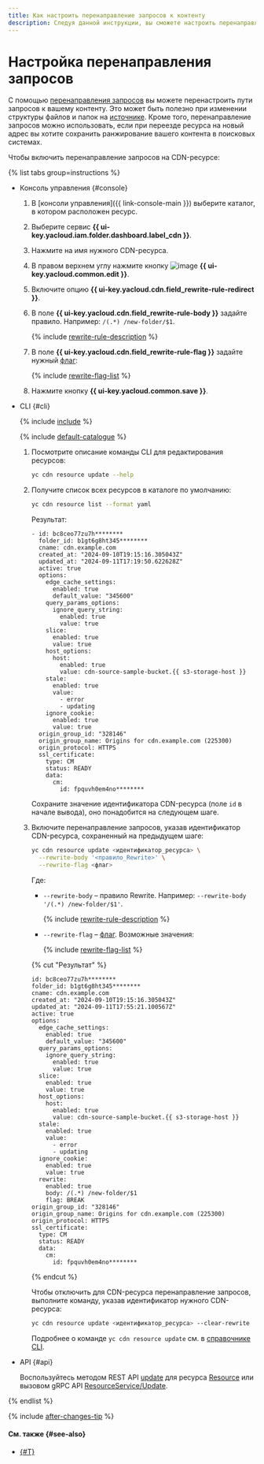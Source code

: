 ```yaml
---
title: Как настроить перенаправление запросов к контенту
description: Следуя данной инструкции, вы сможете настроить перенаправление запросов от CDN-ресурса к источнику с помощью правила Rewrite.
---
```


# Настройка перенаправления запросов

С помощью [перенаправления запросов](../../concepts/http-rewrite.md) вы можете перенастроить пути запросов к вашему контенту. Это может быть полезно при изменении структуры файлов и папок на [источнике](../../concepts/origins.md). Кроме того, перенаправление запросов можно использовать, если при переезде ресурса на новый адрес вы хотите сохранить ранжирование вашего контента в поисковых системах.

Чтобы включить перенаправление запросов на CDN-ресурсе:

{% list tabs group=instructions %}

- Консоль управления {#console}

  1. В [консоли управления]({{ link-console-main }}) выберите каталог, в котором расположен ресурс.

  1. Выберите сервис **{{ ui-key.yacloud.iam.folder.dashboard.label_cdn }}**.

  1. Нажмите на имя нужного CDN-ресурса.

  1. В правом верхнем углу нажмите кнопку ![image](../../../_assets/console-icons/pencil.svg) **{{ ui-key.yacloud.common.edit }}**.

  1. Включите опцию **{{ ui-key.yacloud.cdn.field_rewrite-rule-redirect }}**.

  1. В поле **{{ ui-key.yacloud.cdn.field_rewrite-rule-body }}** задайте правило. Например: `/(.*) /new-folder/$1`.

      {% include [rewrite-rule-description](../../../_includes/cdn/rewrite-rule-description.md) %}

  1. В поле **{{ ui-key.yacloud.cdn.field_rewrite-rule-flag }}** задайте нужный [флаг](../../concepts/http-rewrite.md#flag):

      {% include [rewrite-flag-list](../../../_includes/cdn/rewrite-flag-list.md) %}

  1. Нажмите кнопку **{{ ui-key.yacloud.common.save }}**.

- CLI {#cli}

  {% include [include](../../../_includes/cli-install.md) %}

  {% include [default-catalogue](../../../_includes/default-catalogue.md) %}

  1. Посмотрите описание команды CLI для редактирования ресурсов:

      ```bash
      yc cdn resource update --help
      ```

  1. Получите список всех ресурсов в каталоге по умолчанию:

      ```bash
      yc cdn resource list --format yaml
      ```

      Результат:

      ```text
      - id: bc8ceo77zu7h********
        folder_id: b1gt6g8ht345********
        cname: cdn.example.com
        created_at: "2024-09-10T19:15:16.305043Z"
        updated_at: "2024-09-11T17:19:50.622628Z"
        active: true
        options:
          edge_cache_settings:
            enabled: true
            default_value: "345600"
          query_params_options:
            ignore_query_string:
              enabled: true
              value: true
          slice:
            enabled: true
            value: true
          host_options:
            host:
              enabled: true
              value: cdn-source-sample-bucket.{{ s3-storage-host }}
          stale:
            enabled: true
            value:
              - error
              - updating
          ignore_cookie:
            enabled: true
            value: true
        origin_group_id: "328146"
        origin_group_name: Origins for cdn.example.com (225300)
        origin_protocol: HTTPS
        ssl_certificate:
          type: CM
          status: READY
          data:
            cm:
              id: fpquvh0em4no********
      ```

      Сохраните значение идентификатора CDN-ресурса (поле `id` в начале вывода), оно понадобится на следующем шаге.

  1. Включите перенаправление запросов, указав идентификатор CDN-ресурса, сохраненный на предыдущем шаге:

      ```bash
      yc cdn resource update <идентификатор_ресурса> \
        --rewrite-body '<правило_Rewrite>' \
        --rewrite-flag <флаг>
      ```

      Где:
      * `--rewrite-body` – правило Rewrite. Например: `--rewrite-body '/(.*) /new-folder/$1'`.

          {% include [rewrite-rule-description](../../../_includes/cdn/rewrite-rule-description.md) %}
      * `--rewrite-flag` – [флаг](../../concepts/http-rewrite.md#flag). Возможные значения:

          {% include [rewrite-flag-list](../../../_includes/cdn/rewrite-flag-list.md) %}

      {% cut "Результат" %}

      ```text
      id: bc8ceo77zu7h********
      folder_id: b1gt6g8ht345********
      cname: cdn.example.com
      created_at: "2024-09-10T19:15:16.305043Z"
      updated_at: "2024-09-11T17:55:21.100567Z"
      active: true
      options:
        edge_cache_settings:
          enabled: true
          default_value: "345600"
        query_params_options:
          ignore_query_string:
            enabled: true
            value: true
        slice:
          enabled: true
          value: true
        host_options:
          host:
            enabled: true
            value: cdn-source-sample-bucket.{{ s3-storage-host }}
        stale:
          enabled: true
          value:
            - error
            - updating
        ignore_cookie:
          enabled: true
          value: true
        rewrite:
          enabled: true
          body: /(.*) /new-folder/$1
          flag: BREAK
      origin_group_id: "328146"
      origin_group_name: Origins for cdn.example.com (225300)
      origin_protocol: HTTPS
      ssl_certificate:
        type: CM
        status: READY
        data:
          cm:
            id: fpquvh0em4no********
      ```

      {% endcut %}

     Чтобы отключить для CDN-ресурса перенаправление запросов, выполните команду, указав идентификатор нужного CDN-ресурса:

      ```bash
      yc cdn resource update <идентификатор_ресурса> --clear-rewrite
      ```

      Подробнее о команде `yc cdn resource update` см. в [справочнике CLI](../../../cli/cli-ref/managed-services/cdn/resource/update.md).

- API {#api}

  Воспользуйтесь методом REST API [update](../../api-ref/Resource/update.md) для ресурса [Resource](../../api-ref/Resource/index.md) или вызовом gRPC API [ResourceService/Update](../../api-ref/grpc/resource_service.md#Update).

{% endlist %}

{% include [after-changes-tip](../../../_includes/cdn/after-changes-tip.md) %}

#### См. также {#see-also}

* [{#T}](../../concepts/http-rewrite.md)